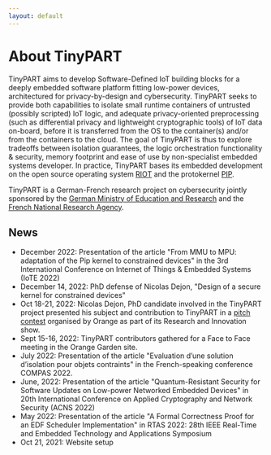 ```yaml
---
layout: default
---
```


# About TinyPART

TinyPART aims to develop Software-Defined IoT building blocks for a deeply embedded software platform fitting low-power devices, architectured for privacy-by-design and cybersecurity. TinyPART seeks to provide both capabilities to isolate small runtime containers of untrusted (possibly scripted) IoT logic, and adequate privacy-oriented preprocessing (such as differential privacy and lightweight cryptographic tools) of IoT data on-board, before it is transferred from the OS to the container(s) and/or from the containers to the cloud. The goal of TinyPART is thus to explore tradeoffs between isolation guarantees, the logic orchestration functionality & security, memory footprint and ease of use by non-specialist embedded systems developer. In practice, TinyPART bases its embedded development on the open source operating system [RIOT](https://riot-os.org) and the protokernel [PIP](http://pip.univ-lille1.fr/).


TinyPART is a German-French research project on cybersecurity jointly sponsored by the [German Ministry of Education and Research](https://www.bmbf.de/bmbf/en) and the [French National Research Agency](https://anr.fr/en/).

## News
- December 2022: Presentation of the article "From MMU to MPU: adaptation of the Pip kernel to constrained devices" in the 3rd International Conference on Internet of Things & Embedded Systems (IoTE 2022)
- December 14, 2022: PhD defense of Nicolas Dejon, "Design of a secure kernel for constrained devices"
- Oct 18-21, 2022: Nicolas Dejon, PhD candidate involved in the TinyPART project presented his subject and contribution to TinyPART in a [pitch contest](https://hellofuture.orange.com/fr/salon-de-la-recherche-et-de-linnovation/ma-these-en-3-minutes/) organised by Orange as part of its Research and Innovation show. 
- Sept 15-16, 2022: TinyPART contributors gathered for a Face to Face meeting in the Orange Garden site. 
- July 2022: Presentation of the article "Evaluation d’une solution d’isolation pour objets contraints" in the French-speaking conference COMPAS 2022. 
- June, 2022: Presentation of the article "Quantum-Resistant Security for Software Updates on Low-power Networked Embedded Devices" in 20th International Conference on Applied Cryptography and Network Security (ACNS 2022)
- May 2022: Presentation of the article "A Formal Correctness Proof for an EDF Scheduler Implementation" in RTAS 2022: 28th IEEE Real-Time and Embedded Technology and Applications Symposium
- Oct 21, 2021: Website setup

